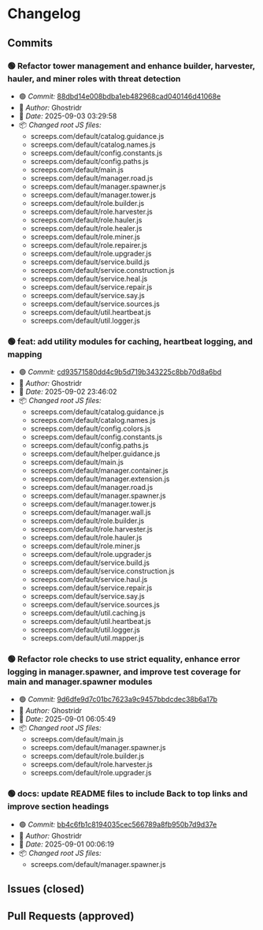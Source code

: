# Changelog

## Commits

### 🟢 Refactor tower management and enhance builder, harvester, hauler, and miner roles with threat detection

- 🟢 *Commit:* [88dbd14e008bdba1eb482968cad040146d41068e](https://github.com/Ghostridr/ScreepsWorld/commit/88dbd14e008bdba1eb482968cad040146d41068e)
- 👤 *Author:* Ghostridr
- 📅 *Date:* 2025-09-03 03:29:58
- 📦 *Changed root JS files:*
  - screeps.com/default/catalog.guidance.js
  - screeps.com/default/catalog.names.js
  - screeps.com/default/config.constants.js
  - screeps.com/default/config.paths.js
  - screeps.com/default/main.js
  - screeps.com/default/manager.road.js
  - screeps.com/default/manager.spawner.js
  - screeps.com/default/manager.tower.js
  - screeps.com/default/role.builder.js
  - screeps.com/default/role.harvester.js
  - screeps.com/default/role.hauler.js
  - screeps.com/default/role.healer.js
  - screeps.com/default/role.miner.js
  - screeps.com/default/role.repairer.js
  - screeps.com/default/role.upgrader.js
  - screeps.com/default/service.build.js
  - screeps.com/default/service.construction.js
  - screeps.com/default/service.heal.js
  - screeps.com/default/service.repair.js
  - screeps.com/default/service.say.js
  - screeps.com/default/service.sources.js
  - screeps.com/default/util.heartbeat.js
  - screeps.com/default/util.logger.js

### 🟢 feat: add utility modules for caching, heartbeat logging, and mapping

- 🟢 *Commit:* [cd93571580dd4c9b5d719b343225c8bb70d8a6bd](https://github.com/Ghostridr/ScreepsWorld/commit/cd93571580dd4c9b5d719b343225c8bb70d8a6bd)
- 👤 *Author:* Ghostridr
- 📅 *Date:* 2025-09-02 23:46:02
- 📦 *Changed root JS files:*
  - screeps.com/default/catalog.guidance.js
  - screeps.com/default/catalog.names.js
  - screeps.com/default/config.colors.js
  - screeps.com/default/config.constants.js
  - screeps.com/default/config.paths.js
  - screeps.com/default/helper.guidance.js
  - screeps.com/default/main.js
  - screeps.com/default/manager.container.js
  - screeps.com/default/manager.extension.js
  - screeps.com/default/manager.road.js
  - screeps.com/default/manager.spawner.js
  - screeps.com/default/manager.tower.js
  - screeps.com/default/manager.wall.js
  - screeps.com/default/role.builder.js
  - screeps.com/default/role.harvester.js
  - screeps.com/default/role.hauler.js
  - screeps.com/default/role.miner.js
  - screeps.com/default/role.upgrader.js
  - screeps.com/default/service.build.js
  - screeps.com/default/service.construction.js
  - screeps.com/default/service.haul.js
  - screeps.com/default/service.repair.js
  - screeps.com/default/service.say.js
  - screeps.com/default/service.sources.js
  - screeps.com/default/util.caching.js
  - screeps.com/default/util.heartbeat.js
  - screeps.com/default/util.logger.js
  - screeps.com/default/util.mapper.js

### 🟢 Refactor role checks to use strict equality, enhance error logging in manager.spawner, and improve test coverage for main and manager.spawner modules

- 🟢 *Commit:* [9d6dfe9d7c01bc7623a9c9457bbdcdec38b6a17b](https://github.com/Ghostridr/ScreepsWorld/commit/9d6dfe9d7c01bc7623a9c9457bbdcdec38b6a17b)
- 👤 *Author:* Ghostridr
- 📅 *Date:* 2025-09-01 06:05:49
- 📦 *Changed root JS files:*
  - screeps.com/default/main.js
  - screeps.com/default/manager.spawner.js
  - screeps.com/default/role.builder.js
  - screeps.com/default/role.harvester.js
  - screeps.com/default/role.upgrader.js

### 🟢 docs: update README files to include Back to top links and improve section headings

- 🟢 *Commit:* [bb4c6fb1c8194035cec566789a8fb950b7d9d37e](https://github.com/Ghostridr/ScreepsWorld/commit/bb4c6fb1c8194035cec566789a8fb950b7d9d37e)
- 👤 *Author:* Ghostridr
- 📅 *Date:* 2025-09-01 00:06:19
- 📦 *Changed root JS files:*
  - screeps.com/default/manager.spawner.js

## Issues (closed)

## Pull Requests (approved)

